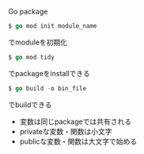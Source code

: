 Go package
```go
$ go mod init module_name
```
でmoduleを初期化

```go
$ go mod tidy
```
でpackageをinstallできる

````go
$ go build -o bin_file
````
でbuildできる

- 変数は同じpackageでは共有される
- privateな変数・関数は小文字
- publicな変数・関数は大文字で始める
